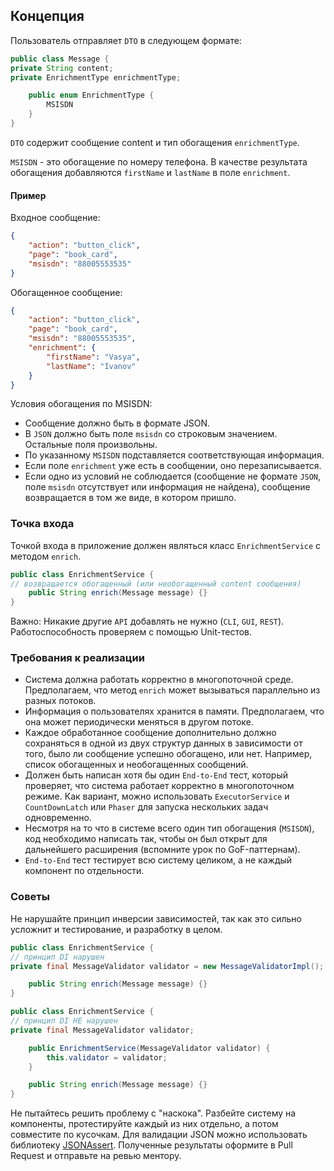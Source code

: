 ## Концепция

Пользователь отправляет `DTO` в следующем формате:
```java
public class Message {
private String content;
private EnrichmentType enrichmentType;

    public enum EnrichmentType {
        MSISDN
    }
}
```
`DTO` содержит сообщение content и тип обогащения `enrichmentType`.

`MSISDN` - это обогащение по номеру телефона. В качестве результата обогащения добавляются `firstName` и `lastName` в поле `enrichment`.

#### Пример

Входное сообщение:
```json
{
    "action": "button_click",
    "page": "book_card",
    "msisdn": "88005553535"
}
```
Обогащенное сообщение:
```json
{
    "action": "button_click",
    "page": "book_card",
    "msisdn": "88005553535",
    "enrichment": {
        "firstName": "Vasya",
        "lastName": "Ivanov"
    }
}
```
Условия обогащения по MSISDN:

* Сообщение должно быть в формате JSON.
* В `JSON` должно быть поле `msisdn` со строковым значением. Остальные поля произвольны.
* По указанному `MSISDN` подставляется соответствующая информация.
* Если поле `enrichment` уже есть в сообщении, оно перезаписывается.
* Если одно из условий не соблюдается (сообщение не формате `JSON`, поле `msisdn` отсутствует или информация не найдена), сообщение возвращается в том же виде, в котором пришло.

### Точка входа

Точкой входа в приложение должен являться класс `EnrichmentService` с методом `enrich`.

```java
public class EnrichmentService {
// возвращается обогащенный (или необогащенный content сообщения)
    public String enrich(Message message) {}
}
```
Важно: Никакие другие `API` добавлять не нужно (`CLI`, `GUI`, `REST`). Работоспособность проверяем с помощью Unit-тестов.

### Требования к реализации

* Система должна работать корректно в многопоточной среде. Предполагаем, что метод `enrich` может вызываться параллельно из разных потоков.
* Информация о пользователях хранится в памяти. Предполагаем, что она может периодически меняться в другом потоке.
* Каждое обработанное сообщение дополнительно должно сохраняться в одной из двух структур данных в зависимости от того, было ли сообщение успешно обогащено, или нет. Например, список обогащенных и необогащенных сообщений.
* Должен быть написан хотя бы один `End-to-End` тест, который проверяет, что система работает корректно в многопоточном режиме. Как вариант, можно использовать `ExecutorService` и `CountDownLatch` или `Phaser` для запуска нескольких задач одновременно.
* Несмотря на то что в системе всего один тип обогащения (`MSISDN`), код необходимо написать так, чтобы он был открыт для дальнейшего расширения (вспомните урок по GoF-паттернам).
* `End-to-End` тест тестирует всю систему целиком, а не каждый компонент по отдельности.

### Советы

Не нарушайте принцип инверсии зависимостей, так как это сильно усложнит и тестирование, и разработку в целом.

```java
public class EnrichmentService {
// принцип DI нарушен
private final MessageValidator validator = new MessageValidatorImpl();

    public String enrich(Message message) {}
}
```
```java
public class EnrichmentService {
// принцип DI НЕ нарушен
private final MessageValidator validator;

    public EnrichmentService(MessageValidator validator) {
        this.validator = validator;
    }

    public String enrich(Message message) {}
}
```
Не пытайтесь решить проблему с "наскока". Разбейте систему на компоненты, протестируйте каждый из них отдельно, а потом совместите по кусочкам.
Для валидации JSON можно использовать библиотеку [JSONAssert](https://www.baeldung.com/jsonassert).
Полученные результаты оформите в Pull Request и отправьте на ревью ментору.